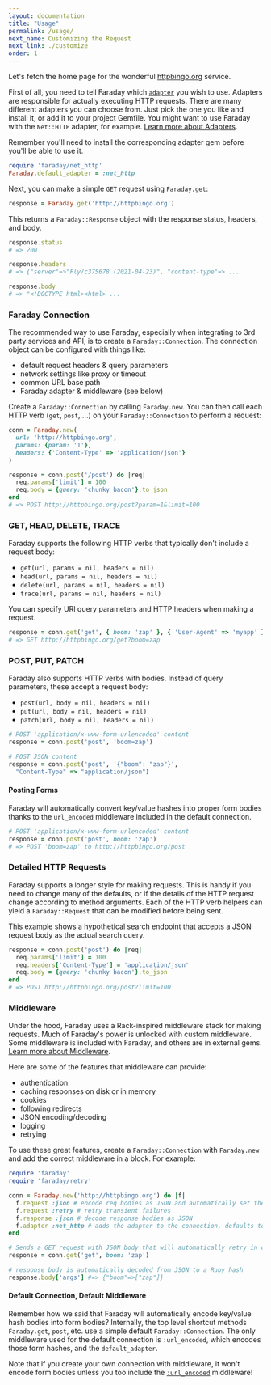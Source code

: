 ```yaml
---
layout: documentation
title: "Usage"
permalink: /usage/
next_name: Customizing the Request
next_link: ./customize
order: 1
---
```


Let's fetch the home page for the wonderful
[httpbingo.org](https://httpbingo.org) service.

First of all, you need to tell Faraday which [`adapter`](../adapters) you wish to use.
Adapters are responsible for actually executing HTTP requests.
There are many different adapters you can choose from.
Just pick the one you like and install it, or add it to your project Gemfile.
You might want to use Faraday with the `Net::HTTP` adapter, for example.
[Learn more about Adapters](../adapters).

Remember you'll need to install the corresponding adapter gem before you'll be able to use it.

```ruby
require 'faraday/net_http'
Faraday.default_adapter = :net_http
```

Next, you can make a simple `GET` request using `Faraday.get`:

```ruby
response = Faraday.get('http://httpbingo.org')
```

This returns a `Faraday::Response` object with the response status, headers, and body.

```ruby
response.status
# => 200

response.headers
# => {"server"=>"Fly/c375678 (2021-04-23)", "content-type"=> ...

response.body
# => "<!DOCTYPE html><html> ...
```

### Faraday Connection

The recommended way to use Faraday, especially when integrating to 3rd party services and API, is to create
a `Faraday::Connection`. The connection object can be configured with things like:

- default request headers & query parameters
- network settings like proxy or timeout
- common URL base path
- Faraday adapter & middleware (see below)

Create a `Faraday::Connection` by calling `Faraday.new`. You can then call each HTTP verb
(`get`, `post`, ...) on your `Faraday::Connection` to perform a request:

```ruby
conn = Faraday.new(
  url: 'http://httpbingo.org',
  params: {param: '1'},
  headers: {'Content-Type' => 'application/json'}
)

response = conn.post('/post') do |req|
  req.params['limit'] = 100
  req.body = {query: 'chunky bacon'}.to_json
end
# => POST http://httpbingo.org/post?param=1&limit=100
```

### GET, HEAD, DELETE, TRACE

Faraday supports the following HTTP verbs that typically don't include a request body:

- `get(url, params = nil, headers = nil)`
- `head(url, params = nil, headers = nil)`
- `delete(url, params = nil, headers = nil)`
- `trace(url, params = nil, headers = nil)`

You can specify URI query parameters and HTTP headers when making a request.

```ruby
response = conn.get('get', { boom: 'zap' }, { 'User-Agent' => 'myapp' })
# => GET http://httpbingo.org/get?boom=zap
```

### POST, PUT, PATCH

Faraday also supports HTTP verbs with bodies. Instead of query parameters, these
accept a request body:

- `post(url, body = nil, headers = nil)`
- `put(url, body = nil, headers = nil)`
- `patch(url, body = nil, headers = nil)`

```ruby
# POST 'application/x-www-form-urlencoded' content
response = conn.post('post', 'boom=zap')

# POST JSON content
response = conn.post('post', '{"boom": "zap"}',
  "Content-Type" => "application/json")
```

#### Posting Forms

Faraday will automatically convert key/value hashes into proper form bodies
thanks to the `url_encoded` middleware included in the default connection.

```ruby
# POST 'application/x-www-form-urlencoded' content
response = conn.post('post', boom: 'zap')
# => POST 'boom=zap' to http://httpbingo.org/post
```

### Detailed HTTP Requests

Faraday supports a longer style for making requests. This is handy if you need
to change many of the defaults, or if the details of the HTTP request change
according to method arguments. Each of the HTTP verb helpers can yield a
`Faraday::Request` that can be modified before being sent.

This example shows a hypothetical search endpoint that accepts a JSON request
body as the actual search query.

```ruby
response = conn.post('post') do |req|
  req.params['limit'] = 100
  req.headers['Content-Type'] = 'application/json'
  req.body = {query: 'chunky bacon'}.to_json
end
# => POST http://httpbingo.org/post?limit=100
```

### Middleware

Under the hood, Faraday uses a Rack-inspired middleware stack for making
requests. Much of Faraday's power is unlocked with custom middleware. Some
middleware is included with Faraday, and others are in external gems. [Learn
more about Middleware](../middleware).

Here are some of the features that middleware can provide:

- authentication
- caching responses on disk or in memory
- cookies
- following redirects
- JSON encoding/decoding
- logging
- retrying

To use these great features, create a `Faraday::Connection` with `Faraday.new`
and add the correct middleware in a block. For example:

```ruby
require 'faraday'
require 'faraday/retry'

conn = Faraday.new('http://httpbingo.org') do |f|
  f.request :json # encode req bodies as JSON and automatically set the Content-Type header
  f.request :retry # retry transient failures
  f.response :json # decode response bodies as JSON
  f.adapter :net_http # adds the adapter to the connection, defaults to `Faraday.default_adapter`
end

# Sends a GET request with JSON body that will automatically retry in case of failure.
response = conn.get('get', boom: 'zap')

# response body is automatically decoded from JSON to a Ruby hash
response.body['args'] #=> {"boom"=>["zap"]}
```

#### Default Connection, Default Middleware

Remember how we said that Faraday will automatically encode key/value hash
bodies into form bodies? Internally, the top level shortcut methods
`Faraday.get`, `post`, etc. use a simple default `Faraday::Connection`. The only
middleware used for the default connection is `:url_encoded`, which encodes
those form hashes, and the `default_adapter`.

Note that if you create your own connection with middleware, it won't encode
form bodies unless you too include the [`:url_encoded`](encoding) middleware!

[encoding]:   ../middleware/url-encoded
